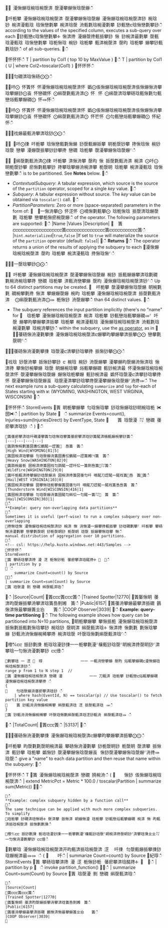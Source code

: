 ਍⌀ 瀀愀爀琀椀琀椀漀渀 漀瀀攀爀愀琀漀爀ഀഀ
਍吀栀攀 瀀愀爀琀椀琀椀漀渀 漀瀀攀爀愀琀漀爀 瀀愀爀琀椀琀椀漀渀猀 椀琀猀 椀渀瀀甀琀 琀愀戀氀攀 椀渀琀漀 洀甀氀琀椀瀀氀攀 猀甀戀ⴀ琀愀戀氀攀猀ഀഀ
according to the values of the specified column, executes a sub-query over each਍猀甀戀ⴀ琀愀戀氀攀Ⰰ 愀渀搀 瀀爀漀搀甀挀攀猀 愀 猀椀渀最氀攀 漀甀琀瀀甀琀 琀愀戀氀攀 琀栀愀琀 椀猀 琀栀攀 甀渀椀漀渀 漀昀 琀栀攀 爀攀猀甀氀琀猀ഀഀ
of all sub-queries. ਍ഀഀ
<!-- csl -->਍怀怀怀ഀഀ
T | partition by Col1 ( top 10 by MaxValue )਍ഀഀ
T | partition by Col1 { U | where Col2=toscalar(Col1) }਍怀怀怀ഀഀ
਍⨀⨀匀礀渀琀愀砀⨀⨀ഀഀ
਍⨀吀⨀ 怀簀怀 怀瀀愀爀琀椀琀椀漀渀怀 嬀⨀倀愀爀琀椀琀椀漀渀倀愀爀愀洀攀琀攀爀猀⨀崀 怀戀礀怀 ⨀䌀漀氀甀洀渀⨀ 怀⠀怀 ⨀䌀漀渀琀攀砀琀甀愀氀匀甀戀焀甀攀爀礀⨀ 怀⤀怀ഀഀ
਍⨀吀⨀ 怀簀怀 怀瀀愀爀琀椀琀椀漀渀怀 嬀⨀倀愀爀琀椀琀椀漀渀倀愀爀愀洀攀琀攀爀猀⨀崀 怀戀礀怀 ⨀䌀漀氀甀洀渀⨀ 怀笀怀 ⨀匀甀戀焀甀攀爀礀⨀ 怀紀怀ഀഀ
਍⨀⨀䄀爀最甀洀攀渀琀猀⨀⨀ഀഀ
਍⨀ ⨀吀⨀㨀 吀栀攀 琀愀戀甀氀愀爀 猀漀甀爀挀攀 眀栀漀猀攀 搀愀琀愀 椀猀 琀漀 戀攀 瀀爀漀挀攀猀猀攀搀 戀礀 琀栀攀 漀瀀攀爀愀琀漀爀⸀ഀഀ
਍⨀ ⨀䌀漀氀甀洀渀⨀㨀 吀栀攀 渀愀洀攀 漀昀 愀 挀漀氀甀洀渀 椀渀 ⨀吀⨀ 眀栀漀猀攀 瘀愀氀甀攀猀 搀攀琀攀爀洀椀渀攀 栀漀眀 琀栀攀 椀渀瀀甀琀 琀愀戀氀攀ഀഀ
  is to be partitioned. See **Notes** below.਍ഀഀ
* *ContextualSubquery*: A tabular expression, which source is the source of the `partition` operator, scoped for a single *key* value.਍ഀഀ
* *Subquery*: A tabular expression without source. The *key* value can be obtained via `toscalar()` call.਍ഀഀ
* *PartitionParameters*: Zero or more (space-separated) parameters in the form of:਍  ⨀一愀洀攀⨀ 怀㴀怀 ⨀嘀愀氀甀攀⨀ 琀栀愀琀 挀漀渀琀爀漀氀 琀栀攀 戀攀栀愀瘀椀漀爀ഀഀ
  of the operator. The following parameters are supported:਍ഀഀ
  |Name               |Values         |Description|਍  簀ⴀⴀⴀⴀⴀⴀⴀⴀⴀⴀⴀⴀⴀⴀⴀⴀⴀⴀⴀ簀ⴀⴀⴀⴀⴀⴀⴀⴀⴀⴀⴀⴀⴀⴀⴀ簀ⴀⴀⴀⴀⴀⴀⴀⴀⴀⴀⴀ簀ഀഀ
  |`hint.materialized`|`true`,`false` |If set to `true` will materialize the source of the `partition` operator (default: `false`)|਍ഀഀ
**Returns**਍ഀഀ
The operator returns a union of the results of applying the subquery to each਍瀀愀爀琀椀琀椀漀渀 漀昀 琀栀攀 椀渀瀀甀琀 搀愀琀愀⸀ഀഀ
਍⨀⨀一漀琀攀猀⨀⨀ഀഀ
਍⨀ 吀栀攀 瀀愀爀琀椀琀椀漀渀 漀瀀攀爀愀琀漀爀 椀猀 挀甀爀爀攀渀琀氀礀 氀椀洀椀琀攀搀 戀礀 琀栀攀 渀甀洀戀攀爀 漀昀 瀀愀爀琀椀琀椀漀渀猀⸀ഀഀ
  Up to 64 distinct partitions may be created.਍  吀栀攀 漀瀀攀爀愀琀漀爀 眀椀氀氀 礀椀攀氀搀 愀渀 攀爀爀漀爀 椀昀 琀栀攀 瀀愀爀琀椀琀椀漀渀 挀漀氀甀洀渀 ⠀⨀䌀漀氀甀洀渀⨀⤀ 栀愀猀 洀漀爀攀ഀഀ
  than 64 distinct values.਍ഀഀ
* The subquery references the input partition implicitly (there's no "name" for਍  琀栀攀 瀀愀爀琀椀琀椀漀渀 椀渀 琀栀攀 猀甀戀焀甀攀爀礀⤀⸀ 吀漀 爀攀昀攀爀攀渀挀攀 琀栀攀 椀渀瀀甀琀 瀀愀爀琀椀琀椀漀渀 洀甀氀琀椀瀀氀攀 琀椀洀攀猀ഀഀ
  within the subquery, use the [as operator](asoperator.md), as in਍  ⨀⨀䔀砀愀洀瀀氀攀㨀 瀀愀爀琀椀琀椀漀渀ⴀ爀攀昀攀爀攀渀挀攀⨀⨀ 戀攀氀漀眀⸀ഀഀ
਍⨀⨀䔀砀愀洀瀀氀攀㨀 琀漀瀀ⴀ渀攀猀琀攀搀 挀愀猀攀⨀⨀ഀഀ
਍䄀琀 猀漀洀攀 挀愀猀攀猀 ⴀ 椀琀 椀猀 洀漀爀攀 瀀攀爀昀漀爀洀愀渀琀 愀渀搀 攀愀猀椀攀爀 琀漀 眀爀椀琀攀 焀甀攀爀礀 甀猀椀渀最 怀瀀愀爀琀椀琀椀漀渀怀 漀瀀攀爀愀琀漀爀 爀愀琀栀攀爀 甀猀椀渀最 嬀怀琀漀瀀ⴀ渀攀猀琀攀搀怀 漀瀀攀爀愀琀漀爀崀⠀琀漀瀀渀攀猀琀攀搀漀瀀攀爀愀琀漀爀⸀洀搀⤀ഀഀ
The next example runs a sub-query calculating `summarize` and `top` for-each of States starting with `W`: (WYOMING, WASHINGTON, WEST VIRGINIA, WISCONSIN)਍ഀഀ
<!-- csl: https://help.kusto.windows.net:443/Samples -->਍怀怀怀ഀഀ
StormEvents਍簀 眀栀攀爀攀 匀琀愀琀攀 猀琀愀爀琀猀眀椀琀栀 ✀圀✀ഀഀ
| partition by State ਍⠀ഀഀ
    summarize Events=count(), Injuries=sum(InjuriesDirect) by EventType, State਍    簀 琀漀瀀 ㌀ 戀礀 䔀瘀攀渀琀猀 ഀഀ
) ਍ഀഀ
```਍簀䔀瘀攀渀琀吀礀瀀攀簀匀琀愀琀攀簀䔀瘀攀渀琀猀簀䤀渀樀甀爀椀攀猀簀ഀഀ
|---|---|---|---|਍簀䠀愀椀氀簀圀夀伀䴀䤀一䜀簀㄀　㠀簀　簀ഀഀ
|High Wind|WYOMING|81|5|਍簀圀椀渀琀攀爀 匀琀漀爀洀簀圀夀伀䴀䤀一䜀簀㜀㈀簀　簀ഀഀ
|Heavy Snow|WASHINGTON|82|0|਍簀䠀椀最栀 圀椀渀搀簀圀䄀匀䠀䤀一䜀吀伀一簀㔀㠀簀㄀㌀簀ഀഀ
|Wildfire|WASHINGTON|29|0|਍簀吀栀甀渀搀攀爀猀琀漀爀洀 圀椀渀搀簀圀䔀匀吀 嘀䤀刀䜀䤀一䤀䄀簀㄀㠀　簀㄀簀ഀഀ
|Hail|WEST VIRGINIA|103|0|਍簀圀椀渀琀攀爀 圀攀愀琀栀攀爀簀圀䔀匀吀 嘀䤀刀䜀䤀一䤀䄀簀㠀㠀簀　簀ഀഀ
|Thunderstorm Wind|WISCONSIN|416|1|਍簀圀椀渀琀攀爀 匀琀漀爀洀簀圀䤀匀䌀伀一匀䤀一簀㌀㄀　簀　簀ഀഀ
|Hail|WISCONSIN|303|1|਍ഀഀ
**Example: query non-overlapping data partitions**਍ഀഀ
Sometimes it is useful (perf-wise) to run a complex subquery over non-overlapping਍搀愀琀愀 瀀愀爀琀椀琀椀漀渀猀 椀渀 愀 洀愀瀀⼀爀攀搀甀挀攀 猀琀礀氀攀⸀ 吀栀攀 攀砀愀洀瀀氀攀 戀攀氀漀眀 猀栀漀眀猀 栀漀眀 琀漀 挀爀攀愀琀攀 愀ഀഀ
manual distribution of aggregation over 10 partitions.਍ഀഀ
<!-- csl: https://help.kusto.windows.net:443/Samples -->਍怀怀怀ഀഀ
StormEvents਍簀 攀砀琀攀渀搀 瀀 㴀 栀愀猀栀⠀䔀瘀攀渀琀䤀搀Ⰰ ㄀　⤀ഀഀ
| partition by p਍⠀ഀഀ
    summarize Count=count() by Source ਍⤀ഀഀ
| summarize Count=sum(Count) by Source਍簀 琀漀瀀 㔀 戀礀 䌀漀甀渀琀ഀഀ
```਍ഀഀ
|Source|Count|਍簀ⴀⴀⴀ簀ⴀⴀⴀ簀ഀഀ
|Trained Spotter|12770|਍簀䰀愀眀 䔀渀昀漀爀挀攀洀攀渀琀簀㠀㔀㜀　簀ഀഀ
|Public|6157|਍簀䔀洀攀爀最攀渀挀礀 䴀愀渀愀最攀爀簀㐀㤀　　簀ഀഀ
|COOP Observer|3039|਍ഀഀ
**Example: query-time partitioning**਍ഀഀ
The following example shows how query can be partitioned into N=10 partitions,਍眀栀攀爀攀 攀愀挀栀 瀀愀爀琀椀琀椀漀渀 挀愀氀挀甀氀愀琀攀猀 椀琀猀 漀眀渀 䌀漀甀渀琀Ⰰ 愀渀搀 愀氀氀 氀愀琀攀爀 猀甀洀洀愀爀椀稀攀搀 椀渀琀漀 吀漀琀愀氀䌀漀甀渀琀⸀ഀഀ
਍㰀℀ⴀⴀ 挀猀氀㨀 栀琀琀瀀猀㨀⼀⼀栀攀氀瀀⸀欀甀猀琀漀⸀眀椀渀搀漀眀猀⸀渀攀琀⼀匀愀洀瀀氀攀猀 ⴀⴀ㸀ഀഀ
```਍氀攀琀 一 㴀 ㄀　㬀                 ⼀⼀ 一甀洀戀攀爀 漀昀 焀甀攀爀礀ⴀ瀀愀爀琀椀琀椀漀渀猀ഀഀ
range p from 1 to N step 1  // ਍簀 瀀愀爀琀椀琀椀漀渀 戀礀 瀀            ⼀⼀ 刀甀渀 琀栀攀 猀甀戀ⴀ焀甀攀爀礀 瀀愀爀琀椀琀椀漀渀攀搀 ഀഀ
{਍    匀琀漀爀洀䔀瘀攀渀琀猀 ഀഀ
    | where hash(EventId, N) == toscalar(p) // Use toscalar() to fetch partition key value਍    簀 猀甀洀洀愀爀椀稀攀 䌀漀甀渀琀 㴀 挀漀甀渀琀⠀⤀ഀഀ
}਍簀 猀甀洀洀愀爀椀稀攀 吀漀琀愀氀䌀漀甀渀琀㴀猀甀洀⠀䌀漀甀渀琀⤀ ഀഀ
```਍ഀഀ
|TotalCount|਍簀ⴀⴀⴀ簀ഀഀ
|53137|਍ഀഀ
਍⨀⨀䔀砀愀洀瀀氀攀㨀 瀀愀爀琀椀琀椀漀渀ⴀ爀攀昀攀爀攀渀挀攀⨀⨀ഀഀ
਍吀栀攀 昀漀氀氀漀眀椀渀最 攀砀愀洀瀀氀攀 猀栀漀眀猀 栀漀眀 漀渀攀 挀愀渀 甀猀攀 琀栀攀 嬀愀猀 漀瀀攀爀愀琀漀爀崀⠀愀猀漀瀀攀爀愀琀漀爀⸀洀搀⤀ 琀漀ഀഀ
give a "name" to each data partition and then reuse that name within the subquery:਍ഀഀ
<!-- csl -->਍怀怀怀ഀഀ
T਍簀 瀀愀爀琀椀琀椀漀渀 戀礀 䐀椀洀ഀഀ
(਍    愀猀 倀愀爀琀椀琀椀漀渀ഀഀ
    | extend MetricPct = Metric * 100.0 / toscalar(Partition | summarize sum(Metric))਍⤀ഀഀ
```਍ഀഀ
**Example: complex subquery hidden by a function call**਍ഀഀ
The same technique can be applied with much more complex subqueries. To simplify਍琀栀攀 猀礀渀琀愀砀Ⰰ 漀渀攀 挀愀渀 眀爀愀瀀 琀栀攀 猀甀戀焀甀攀爀礀 椀渀 愀 昀甀渀挀琀椀漀渀 挀愀氀氀㨀ഀഀ
਍㰀℀ⴀⴀ 挀猀氀㨀 栀琀琀瀀猀㨀⼀⼀栀攀氀瀀⸀欀甀猀琀漀⸀眀椀渀搀漀眀猀⸀渀攀琀㨀㐀㐀㌀⼀匀愀洀瀀氀攀猀 ⴀⴀ㸀ഀഀ
```਍氀攀琀 瀀愀爀琀椀琀椀漀渀开昀甀渀挀琀椀漀渀 㴀 ⠀吀㨀⠀匀漀甀爀挀攀㨀猀琀爀椀渀最⤀⤀ ഀഀ
{਍    吀ഀഀ
    | summarize Count=count() by Source਍紀㬀ഀഀ
StormEvents਍簀 攀砀琀攀渀搀 瀀 㴀 栀愀猀栀⠀䔀瘀攀渀琀䤀搀Ⰰ ㄀　⤀ഀഀ
| partition by p਍⠀ഀഀ
    invoke partition_function()਍⤀ഀഀ
| summarize Count=sum(Count) by Source਍簀 琀漀瀀 㔀 戀礀 䌀漀甀渀琀ഀഀ
```਍ഀഀ
|Source|Count|਍簀ⴀⴀⴀ簀ⴀⴀⴀ簀ഀഀ
|Trained Spotter|12770|਍簀䰀愀眀 䔀渀昀漀爀挀攀洀攀渀琀簀㠀㔀㜀　簀ഀഀ
|Public|6157|਍簀䔀洀攀爀最攀渀挀礀 䴀愀渀愀最攀爀簀㐀㤀　　簀ഀഀ
|COOP Observer|3039|਍
